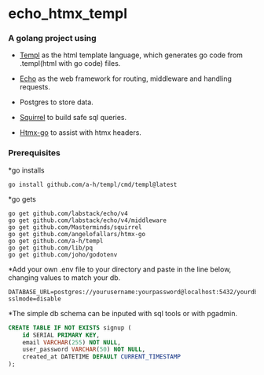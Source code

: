 # echo_htmx_templ

### A golang project using 

* [Templ](https://templ.guide/) as the html template language, which generates go code from .templ(html with go code) files.

* [Echo](https://echo.labstack.com/docs) as the web framework for routing, middleware and handling requests.

* Postgres to store data.

* [Squirrel](https://github.com/Masterminds/squirrel) to build safe sql queries.

* [Htmx-go](https://github.com/angelofallars/htmx-go) to assist with htmx headers.

### Prerequisites

*go installs
```
go install github.com/a-h/templ/cmd/templ@latest 
```

*go gets
```
go get github.com/labstack/echo/v4
go get github.com/labstack/echo/v4/middleware
go get github.com/Masterminds/squirrel
go get github.com/angelofallars/htmx-go
go get github.com/a-h/templ
go get github.com/lib/pq
go get github.com/joho/godotenv
```

*Add your own .env file to your directory and paste in the line below, changing values to match your db.

```.env
DATABASE_URL=postgres://yourusername:yourpassword@localhost:5432/yourdbname?sslmode=disable
```

*The simple db schema can be inputed with sql tools or with pgadmin.

```sql
CREATE TABLE IF NOT EXISTS signup (
    id SERIAL PRIMARY KEY,
    email VARCHAR(255) NOT NULL,
    user_password VARCHAR(50) NOT NULL,
    created_at DATETIME DEFAULT CURRENT_TIMESTAMP
);
```

